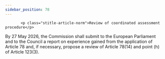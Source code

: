 ```yaml
---
sidebar_position: 78
---
```

           <p class="stitle-article-norm">Review of coordinated assessment procedure</p>
   <p class="norm">By 27 May 2026, the Commission shall submit to the 
European Parliament and to the Council a report on experience gained 
from the application of Article&nbsp;78 and, if necessary, propose a 
review of Article&nbsp;78(14) and point&nbsp;(h) of Article&nbsp;123(3).</p>